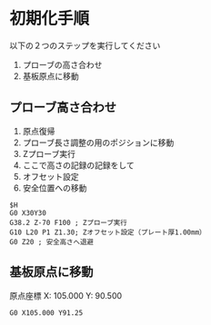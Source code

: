 # 初期化手順
以下の２つのステップを実行してください
1. プローブの高さ合わせ
2. 基板原点に移動

## プローブ高さ合わせ
1. 原点復帰
2. プローブ長さ調整の用のポジションに移動
3. Zプローブ実行
4. ここで高さの記録の記録をして
5. オフセット設定
6. 安全位置への移動
```
$H
G0 X30Y30
G38.2 Z-70 F100 ; Zプローブ実行
G10 L20 P1 Z1.30; Zオフセット設定（プレート厚1.00mm）
G0 Z20 ; 安全高さへ退避
```

## 基板原点に移動
原点座標
X: 105.000
Y: 90.500
```
G0 X105.000 Y91.25
```